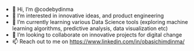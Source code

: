 - 👋 Hi, I’m @codebydinma
- 👀 I’m interested in innovative ideas, and product engineering
- 🌱 I’m currently learning various Data Science tools (exploring machine learning algorithms, predictive analysis, data visualization etc)
- 💞️ I’m looking to collaborate on innovative projects for digital change
- 📫 Reach out to me on https://www.linkedin.com/in/obasichimdinma/

<!---
codebydinma/codebydinma is a ✨ special ✨ repository because its `README.md` (this file) appears on your GitHub profile.
You can click the Preview link to take a look at your changes.
--->
